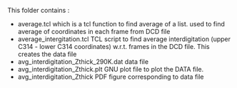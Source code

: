 This folder contains :
- average.tcl
which is a tcl function to find average of a list. used to find average of coordinates in each frame from DCD file
- average_intergitation.tcl
TCL script to find average interdigitation (upper C314 - lower C314 coordinates) w.r.t. frames in the DCD file. 
This creates the data file 
- avg_interdigitation_Zthick_290K.dat
data file
- avg_interdigitation_Zthick.plt
GNU plot file to plot the DATA file.
- avg_interdigitation_Zthick
PDF figure corresponding to data file
